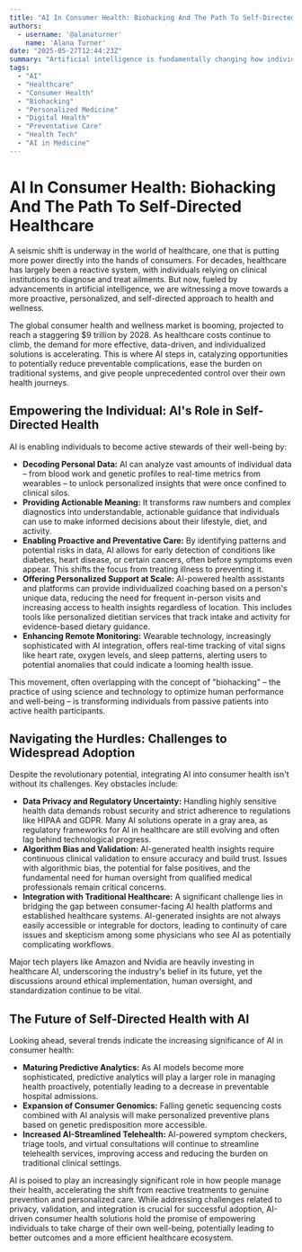 ```yaml
---
title: "AI In Consumer Health: Biohacking And The Path To Self‑Directed Healthcare"
authors:
  - username: '@alanaturner'
    name: 'Alana Turner'
date: "2025-05-27T12:44:23Z"
summary: "Artificial intelligence is fundamentally changing how individuals manage their well-being, shifting power from clinical institutions to empowered consumers. Learn how AI is enabling biohacking and personalized health through data, prevention, and remote care, alongside the significant challenges it faces."
tags:
  - "AI"
  - "Healthcare"
  - "Consumer Health"
  - "Biohacking"
  - "Personalized Medicine"
  - "Digital Health"
  - "Preventative Care"
  - "Health Tech"
  - "AI in Medicine"
---
```


# AI In Consumer Health: Biohacking And The Path To Self‑Directed Healthcare

A seismic shift is underway in the world of healthcare, one that is putting more power directly into the hands of consumers. For decades, healthcare has largely been a reactive system, with individuals relying on clinical institutions to diagnose and treat ailments. But now, fueled by advancements in artificial intelligence, we are witnessing a move towards a more proactive, personalized, and self-directed approach to health and wellness.

The global consumer health and wellness market is booming, projected to reach a staggering $9 trillion by 2028. As healthcare costs continue to climb, the demand for more effective, data-driven, and individualized solutions is accelerating. This is where AI steps in, catalyzing opportunities to potentially reduce preventable complications, ease the burden on traditional systems, and give people unprecedented control over their own health journeys.

## Empowering the Individual: AI's Role in Self-Directed Health

AI is enabling individuals to become active stewards of their well-being by:

*   **Decoding Personal Data:** AI can analyze vast amounts of individual data – from blood work and genetic profiles to real-time metrics from wearables – to unlock personalized insights that were once confined to clinical silos.
*   **Providing Actionable Meaning:** It transforms raw numbers and complex diagnostics into understandable, actionable guidance that individuals can use to make informed decisions about their lifestyle, diet, and activity.
*   **Enabling Proactive and Preventative Care:** By identifying patterns and potential risks in data, AI allows for early detection of conditions like diabetes, heart disease, or certain cancers, often before symptoms even appear. This shifts the focus from treating illness to preventing it.
*   **Offering Personalized Support at Scale:** AI-powered health assistants and platforms can provide individualized coaching based on a person's unique data, reducing the need for frequent in-person visits and increasing access to health insights regardless of location. This includes tools like personalized dietitian services that track intake and activity for evidence-based dietary guidance.
*   **Enhancing Remote Monitoring:** Wearable technology, increasingly sophisticated with AI integration, offers real-time tracking of vital signs like heart rate, oxygen levels, and sleep patterns, alerting users to potential anomalies that could indicate a looming health issue.

This movement, often overlapping with the concept of "biohacking" – the practice of using science and technology to optimize human performance and well-being – is transforming individuals from passive patients into active health participants.

## Navigating the Hurdles: Challenges to Widespread Adoption

Despite the revolutionary potential, integrating AI into consumer health isn't without its challenges. Key obstacles include:

*   **Data Privacy and Regulatory Uncertainty:** Handling highly sensitive health data demands robust security and strict adherence to regulations like HIPAA and GDPR. Many AI solutions operate in a gray area, as regulatory frameworks for AI in healthcare are still evolving and often lag behind technological progress.
*   **Algorithm Bias and Validation:** AI-generated health insights require continuous clinical validation to ensure accuracy and build trust. Issues with algorithmic bias, the potential for false positives, and the fundamental need for human oversight from qualified medical professionals remain critical concerns.
*   **Integration with Traditional Healthcare:** A significant challenge lies in bridging the gap between consumer-facing AI health platforms and established healthcare systems. AI-generated insights are not always easily accessible or integrable for doctors, leading to continuity of care issues and skepticism among some physicians who see AI as potentially complicating workflows.

Major tech players like Amazon and Nvidia are heavily investing in healthcare AI, underscoring the industry's belief in its future, yet the discussions around ethical implementation, human oversight, and standardization continue to be vital.

## The Future of Self-Directed Health with AI

Looking ahead, several trends indicate the increasing significance of AI in consumer health:

*   **Maturing Predictive Analytics:** As AI models become more sophisticated, predictive analytics will play a larger role in managing health proactively, potentially leading to a decrease in preventable hospital admissions.
*   **Expansion of Consumer Genomics:** Falling genetic sequencing costs combined with AI analysis will make personalized preventive plans based on genetic predisposition more accessible.
*   **Increased AI-Streamlined Telehealth:** AI-powered symptom checkers, triage tools, and virtual consultations will continue to streamline telehealth services, improving access and reducing the burden on traditional clinical settings.

AI is poised to play an increasingly significant role in how people manage their health, accelerating the shift from reactive treatments to genuine prevention and personalized care. While addressing challenges related to privacy, validation, and integration is crucial for successful adoption, AI-driven consumer health solutions hold the promise of empowering individuals to take charge of their own well-being, potentially leading to better outcomes and a more efficient healthcare ecosystem.
